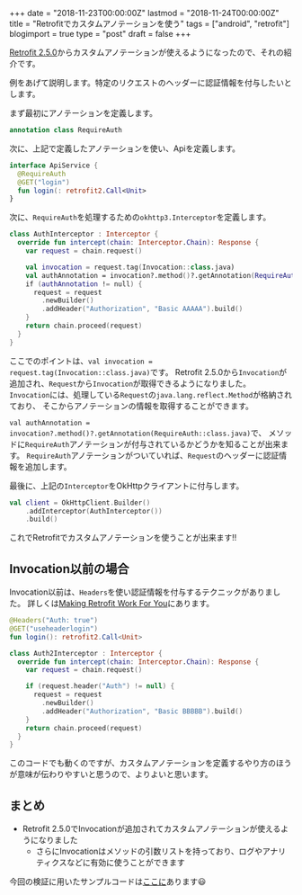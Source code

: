 +++
date = "2018-11-23T00:00:00Z"
lastmod = "2018-11-24T00:00:00Z"
title = "Retrofitでカスタムアノテーションを使う"
tags = ["android", "retrofit"]
blogimport = true
type = "post"
draft = false
+++

[Retrofit 2.5.0](https://github.com/square/retrofit/blob/master/CHANGELOG.md#version-250-2018-11-18)からカスタムアノテーションが使えるようになったので、それの紹介です。

例をあげて説明します。特定のリクエストのヘッダーに認証情報を付与したいとします。

まず最初にアノテーションを定義します。

```kotlin
annotation class RequireAuth
```

次に、上記で定義したアノテーションを使い、Apiを定義します。

```kotlin
interface ApiService {
  @RequireAuth
  @GET("login")
  fun login(: retrofit2.Call<Unit>
}
```

次に、`RequireAuth`を処理するための`okhttp3.Interceptor`を定義します。

```kotlin
class AuthInterceptor : Interceptor {
  override fun intercept(chain: Interceptor.Chain): Response {
    var request = chain.request()

    val invocation = request.tag(Invocation::class.java)
    val authAnnotation = invocation?.method()?.getAnnotation(RequireAuth::class.java)
    if (authAnnotation != null) {
      request = request
        .newBuilder()
        .addHeader("Authorization", "Basic AAAAA").build()
    }
    return chain.proceed(request)
  }
}
```

ここでのポイントは、`val invocation = request.tag(Invocation::class.java)`です。
Retrofit 2.5.0から`Invocation`が追加され、`Request`から`Invocation`が取得できるようになりました。
`Invocation`には、処理している`Request`の`java.lang.reflect.Method`が格納されており、
そこからアノテーションの情報を取得することができます。

`val authAnnotation = invocation?.method()?.getAnnotation(RequireAuth::class.java)`で、
メソッドに`RequireAuth`アノテーションが付与されているかどうかを知ることが出来ます。
`RequireAuth`アノテーションがついていれば、`Request`のヘッダーに認証情報を追加します。

最後に、上記の`Interceptor`をOkHttpクライアントに付与します。

```kotlin
val client = OkHttpClient.Builder()
    .addInterceptor(AuthInterceptor())
    .build()
```

これでRetrofitでカスタムアノテーションを使うことが出来ます!!

## Invocation以前の場合

Invocation以前は、`Headers`を使い認証情報を付与するテクニックがありました。
詳しくは[Making Retrofit Work For You](https://speakerdeck.com/jakewharton/making-retrofit-work-for-you-ohio-devfest-2016?slide=39)にあります。

```kotlin
@Headers("Auth: true")
@GET("useheaderlogin")
fun login(): retrofit2.Call<Unit>
```

```kotlin
class Auth2Interceptor : Interceptor {
  override fun intercept(chain: Interceptor.Chain): Response {
    var request = chain.request()

    if (request.header("Auth") != null) {
      request = request
        .newBuilder()
        .addHeader("Authorization", "Basic BBBBB").build()
    }
    return chain.proceed(request)
  }
}
```

このコードでも動くのですが、カスタムアノテーションを定義するやり方のほうが意味が伝わりやすいと思うので、よりよいと思います。

## まとめ

- Retrofit 2.5.0でInvocationが追加されてカスタムアノテーションが使えるようになりました
  - さらにInvocationはメソッドの引数リストを持っており、ログやアナリティクスなどに有効に使うことができます

今回の検証に用いたサンプルコードは[ここに](https://github.com/satoshun-android-example/RetrofitCustomAnnotationExample)あります😃
